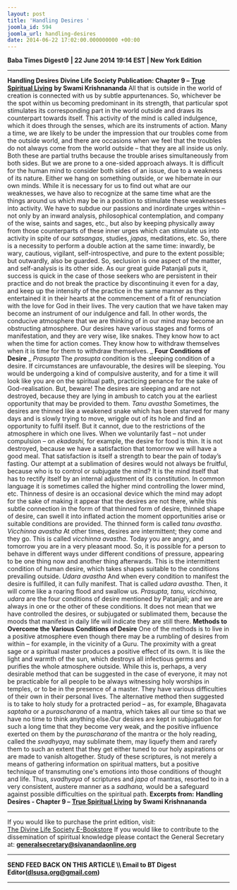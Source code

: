 ```yaml
---
layout: post
title: 'Handling Desires '
joomla_id: 594
joomla_url: handling-desires
date: 2014-06-22 17:02:00.000000000 +00:00
---
```

**Baba Times Digest© | 22 June 2014 19:14 EST | New York Edition**
* * *  
 **Handling Desires**
**Divine Life Society Publication: Chapter 9 –** [**True Spiritual Living**](http://www.swami-krishnananda.org/living/living_09.html) **by Swami Krishnananda**
All that is outside in the world of creation is connected with us by subtle appurtenances. So, whichever be the spot within us becoming predominant in its strength, that particular spot stimulates its corresponding part in the world outside and draws its counterpart towards itself. This activity of the mind is called indulgence, which it does through the senses, which are its instruments of action.
Many a time, we are likely to be under the impression that our troubles come from the outside world, and there are occasions when we feel that the troubles do not always come from the world outside – that they are all inside us only. Both these are partial truths because the trouble arises simultaneously from both sides.
But we are prone to a one-sided approach always. It is difficult for the human mind to consider both sides of an issue, due to a weakness of its nature. Either we hang on something outside, or we hibernate in our own minds.
While it is necessary for us to find out what are our weaknesses, we have also to recognize at the same time what are the things around us which may be in a position to stimulate these weaknesses into activity. We have to subdue our passions and inordinate urges within – not only by an inward analysis, philosophical contemplation, and company of the wise, saints and sages, etc., but also by keeping physically away from those counterparts of these inner urges which can stimulate us into activity in spite of our _satsangas_, studies, _japas,_ meditations, etc. So, there is a necessity to perform a double action at the same time: inwardly, be wary, cautious, vigilant, self-introspective, and pure to the extent possible; but outwardly, also be guarded. So, seclusion is one aspect of the matter, and self-analysis is its other side.
As our great guide Patanjali puts it, success is quick in the case of those seekers who are persistent in their practice and do not break the practice by discontinuing it even for a day, and keep up the intensity of the practice in the same manner as they entertained it in their hearts at the commencement of a fit of renunciation with the love for God in their lives. 
The very caution that we have taken may become an instrument of our indulgence and fall. In other words, the conducive atmosphere that we are thinking of in our mind may become an obstructing atmosphere. Our desires have various stages and forms of manifestation, and they are very wise, like snakes. They know how to act when the time for action comes. They know how to withdraw themselves when it is time for them to withdraw themselves.
_ **Four Conditions of Desire** _
_Prasupta_
The _prasupta_ condition is the sleeping condition of a desire. If circumstances are unfavourable, the desires will be sleeping. You would be undergoing a kind of compulsive austerity, and for a time it will look like you are on the spiritual path, practicing penance for the sake of God-realisation. But, beware! The desires are sleeping and are not destroyed, because they are lying in ambush to catch you at the earliest opportunity that may be provided to them.
_Tanu avastha_
Sometimes, the desires are thinned like a weakened snake which has been starved for many days and is slowly trying to move, wriggle out of its hole and find an opportunity to fulfil itself. But it cannot, due to the restrictions of the atmosphere in which one lives.
When we voluntarily fast – not under compulsion – on _ekadashi,_ for example, the desire for food is thin. It is not destroyed, because we have a satisfaction that tomorrow we will have a good meal. That satisfaction is itself a strength to bear the pain of today’s fasting.
Our attempt at a sublimation of desires would not always be fruitful, because who is to control or subjugate the mind? It is the mind itself that has to rectify itself by an internal adjustment of its constitution. In common language it is sometimes called the higher mind controlling the lower mind, etc.
Thinness of desire is an occasional device which the mind may adopt for the sake of making it appear that the desires are not there, while this subtle connection in the form of that thinned form of desire, thinned shape of desire, can swell it into inflated action the moment opportunities arise or suitable conditions are provided. The thinned form is called _tanu avastha_.
_Vicchinna avastha_
At other times, desires are intermittent; they come and they go. This is called _vicchinna avastha_. Today you are angry, and tomorrow you are in a very pleasant mood. So, it is possible for a person to behave in different ways under different conditions of pressure, appearing to be one thing now and another thing afterwards. This is the intermittent condition of human desire, which takes shapes suitable to the conditions prevailing outside.
_Udara avastha_
And when every condition to manifest the desire is fulfilled, it can fully manifest. That is called _udara avastha_. Then, it will come like a roaring flood and swallow us.
_Prasupta, tanu, vicchinna, udara_ are the four conditions of desire mentioned by Patanjali; and we are always in one or the other of these conditions. It does not mean that we have controlled the desires, or subjugated or sublimated them, because the moods that manifest in daily life will indicate they are still there.
**Methods to Overcome the Various Conditions of Desire**
One of the methods is to live in a positive atmosphere even though there may be a rumbling of desires from within – for example, in the vicinity of a Guru. The proximity with a great sage or a spiritual master produces a positive effect of its own. It is like the light and warmth of the sun, which destroys all infectious germs and purifies the whole atmosphere outside.
While this is, perhaps, a very desirable method that can be suggested in the case of everyone, it may not be practicable for all people to be always witnessing holy worships in temples, or to be in the presence of a master. They have various difficulties of their own in their personal lives. The alternative method then suggested is to take to holy study for a protracted period – as, for example, Bhagavata _saptaha_ or a _purascharana_ of a mantra, which takes all our time so that we have no time to think anything else.Our desires are kept in subjugation for such a long time that they become very weak, and the positive influence exerted on them by the _purascharana_ of the mantra or the holy reading, called the _svadhyaya_, may sublimate them, may liquefy them and rarefy them to such an extent that they get either tuned to our holy aspirations or are made to vanish altogether.
Study of these scriptures, is not merely a means of gathering information on spiritual matters, but a positive technique of transmuting one's emotions into those conditions of thought and life. Thus, _svadhyaya_ of scriptures and _japa_ of mantras, resorted to in a very consistent, austere manner as a _sadhana,_ would be a safeguard against possible difficulties on the spiritual path.
**Excerpts from:**
**Handling Desires - Chapter 9 –** [**True Spiritual Living**](http://www.swami-krishnananda.org/living/living_09.html) **by Swami Krishnananda**  
* * *  
If you would like to purchase the print edition, visit:   
[The Divine Life Society E-Bookstore](http://www.dlshq.org/download/download.htm)
If you would like to contribute to the dissemination of spiritual knowledge please contact the General Secretary at:
[**generalsecretary@sivanandaonline.org**](mailto:generalsecretary@sivanandaonline.org?subject=Contribution%20to%20Dissemination%20of%20Spiritual%20Knowledge)
* * *
**SEND FEED BACK ON THIS ARTICLE \\\ Email to BT Digest Editor[](mailto:dlsusa.org@gmail.com?subject=DLS%20Posts)(dlsusa.org@gmail.com)**
* * *
  
